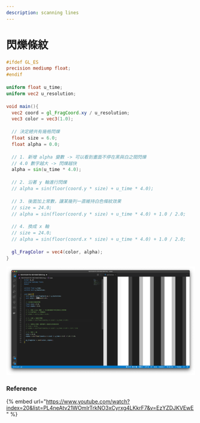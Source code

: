 ```yaml
---
description: scanning lines
---
```


# 閃爍條紋

```glsl
#ifdef GL_ES
precision mediump float;
#endif

uniform float u_time;
uniform vec2 u_resolution;

void main(){
  vec2 coord = gl_FragCoord.xy / u_resolution;
  vec3 color = vec3(1.0);

  // 決定總共有幾格閃爍 
  float size = 6.0;
  float alpha = 0.0;

  // 1. 新增 alpha 變數 -> 可以看到畫面不停在黑與白之間閃爍
  // 4.0 數字越大 -> 閃爍越快
  alpha = sin(u_time * 4.0); 

  // 2. 沿著 y 軸進行閃爍
  // alpha = sin(floor(coord.y * size) + u_time * 4.0); 

  // 3. 後面加上常數，讓某幾列一直維持白色條紋效果
  // size = 24.0;
  // alpha = sin(floor(coord.y * size) + u_time * 4.0) + 1.0 / 2.0;

  // 4. 換成 x 軸
  // size = 24.0;
  // alpha = sin(floor(coord.x * size) + u_time * 4.0) + 1.0 / 2.0;

  gl_FragColor = vec4(color, alpha);
}
```

![](<../.gitbook/assets/image (2).png>)

### Reference

{% embed url="https://www.youtube.com/watch?index=20&list=PL4neAtv21WOmIrTrkNO3xCyrxg4LKkrF7&v=EzYZDJKVEwE" %}
